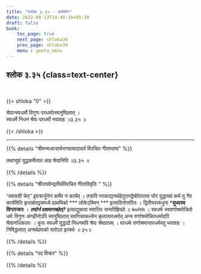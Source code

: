 ```yaml
---
title: "श्लोक ३.३५ - कर्मयोग"
date: 2022-08-13T14:40:16+05:30
draft: false
book:
    toc_page: true
    next_page: shloka36
    prev_page: shloka34
    menu : geeta_menu
---
```




## श्लोक ३.३५ {class=text-center}

<br/>

{{< shloka  "0"  >}}

श्रेयान्स्वधर्मो विगुणः परधर्मात्स्वनुष्ठितात् ।  
स्वधर्मे निधनं श्रेयः परधर्मो भयावहः ॥३.३५ ॥ 

{{< /shloka >}}

---


{{% details "श्रीमन्मध्वाचार्यभगवत्पादाचर्य विरचित  गीताभाष्य" %}}

तथाप्युग्रं युद्धकर्मेत्यत आह श्रेयानिति ॥३.३५ ॥ 

{{% /details %}}



{{% details "श्रीराघवेन्द्रतीर्थविरचित गीताविवृतिः " %}}

‘ज्यायसी चेत्‌” इ्यत्रार्जुनेन कर्मैव न कार्यम्‌ । तत्रापि 
नरकाद्यनर्थहेतुरागद्वेषोपेततया घोरं युद्धाख्यं कर्म तु नैव कार्यमिति
कृताक्षेपद्वयमध्ये प्राथमिको  *** लोकेऽस्मिन्‌ *** 
इत्यादिनोत्तरितः । द्वितीयस्त्वधुना ***युध्यस्व विगतज्वरः** । 
***तयोर्न वशमागच्छेत्‌?*** इत्याद्युक्त्या
स्मारितः सन्परिह्रियते ॥ `श्रेयानिति` । स्वधर्मः स्ववर्णाश्रमोचितो 
धर्मः विगुणः अंगहीनोऽपि स्वनुष्ठितात्‌ सर्वांगसाकल्येन 
कृतात्परधर्मात् अन्य वर्णाश्रमोचितधर्मादपि श्रेयानधिकतरः । 
कुतः स्वधर्मे युद्धादौ निधनमपि श्रेयः श्रेष्ठतरम्‌ । 
परधर्मः वर्णाश्रमान्तरधर्मस्तु भयावहः । निषिद्धत्वात्‌ अनर्थप्रापको
यतोऽत इत्यर्थः ॥ ३५॥


{{% /details %}}



{{% details "पद विचार" %}}


{{% /details %}}
